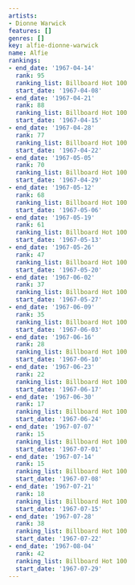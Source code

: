 ```yaml
---
artists:
- Dionne Warwick
features: []
genres: []
key: alfie-dionne-warwick
name: Alfie
rankings:
- end_date: '1967-04-14'
  rank: 95
  ranking_list: Billboard Hot 100
  start_date: '1967-04-08'
- end_date: '1967-04-21'
  rank: 88
  ranking_list: Billboard Hot 100
  start_date: '1967-04-15'
- end_date: '1967-04-28'
  rank: 77
  ranking_list: Billboard Hot 100
  start_date: '1967-04-22'
- end_date: '1967-05-05'
  rank: 70
  ranking_list: Billboard Hot 100
  start_date: '1967-04-29'
- end_date: '1967-05-12'
  rank: 68
  ranking_list: Billboard Hot 100
  start_date: '1967-05-06'
- end_date: '1967-05-19'
  rank: 61
  ranking_list: Billboard Hot 100
  start_date: '1967-05-13'
- end_date: '1967-05-26'
  rank: 47
  ranking_list: Billboard Hot 100
  start_date: '1967-05-20'
- end_date: '1967-06-02'
  rank: 37
  ranking_list: Billboard Hot 100
  start_date: '1967-05-27'
- end_date: '1967-06-09'
  rank: 35
  ranking_list: Billboard Hot 100
  start_date: '1967-06-03'
- end_date: '1967-06-16'
  rank: 28
  ranking_list: Billboard Hot 100
  start_date: '1967-06-10'
- end_date: '1967-06-23'
  rank: 22
  ranking_list: Billboard Hot 100
  start_date: '1967-06-17'
- end_date: '1967-06-30'
  rank: 17
  ranking_list: Billboard Hot 100
  start_date: '1967-06-24'
- end_date: '1967-07-07'
  rank: 15
  ranking_list: Billboard Hot 100
  start_date: '1967-07-01'
- end_date: '1967-07-14'
  rank: 15
  ranking_list: Billboard Hot 100
  start_date: '1967-07-08'
- end_date: '1967-07-21'
  rank: 18
  ranking_list: Billboard Hot 100
  start_date: '1967-07-15'
- end_date: '1967-07-28'
  rank: 38
  ranking_list: Billboard Hot 100
  start_date: '1967-07-22'
- end_date: '1967-08-04'
  rank: 42
  ranking_list: Billboard Hot 100
  start_date: '1967-07-29'
---
```


